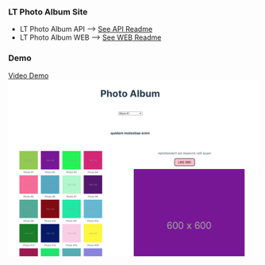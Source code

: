 ### LT Photo Album Site

- LT Photo Album API --> [See API Readme](SERVER/README.md)
- LT Photo Album WEB --> [See WEB Readme](WEB/README.md)

### Demo
[Video Demo](https://youtu.be/Y8cCpm-t2JM)
[![LTPA Demo](Demo.PNG)](https://youtu.be/Y8cCpm-t2JM)

